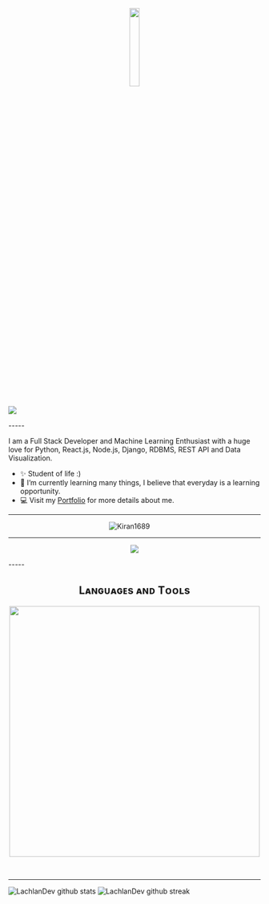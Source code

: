 <p align="center">
  <img src="https://github.com/vimalverma558/vimalverma558/blob/v2/img/hello.gif" width="20%">
</p>


<p><a href="https://github.com/DenverCoder1/readme-typing-svg"><img src="https://readme-typing-svg.herokuapp.com?&font=IBM+Plex+Sans&color=abcdef&size=20&lines=Welcome+to+my+GitHub+Profile!;I'm+a+Data+Scientist;I'm+a+Computer+Science+engineer" /></a></p>
-----
<!--Start Intro-->    
<p align="left">I am a Full Stack Developer and Machine Learning Enthusiast with a huge love for Python, React.js, Node.js, Django, RDBMS, REST API and Data Visualization. </p>

- ✨ Student of life :)
- 🌱 I’m currently learning many things, I believe that everyday is a learning opportunity.
- 💻 Visit my [Portfolio]([https://kiran1689.github.io](https://github.com/ConstanzaCerroAragon)) for more details about me.
<!--End Intro-->

-----

<!--Profile Count Badge-->
<p align="center">
  <img src="https://komarev.com/ghpvc/?username=constanzacerroaragon&label=Profile%20views&color=770677&style=for-the-badge&logo=star" alt="Kiran1689" style="padding-right:20px;" />
</p>

-----
<!--Dino--> 
<p align="center">
  <img src="https://mir-s3-cdn-cf.behance.net/project_modules/max_1200/4ff07986208593.5d9a654e92f36.gif">
</p>
-----

<!--Languages and Tools Section-->       
<h2 align="center">Lᴀɴɢᴜᴀɢᴇs ᴀɴᴅ Tᴏᴏʟs</h2> 
<p align="center">
<img width="500px"  src="https://skillicons.dev/icons?i=java,js,html,css,git,vscode,linux&perline=10"  />
</p>
<br />

-----

  
![LachlanDev github stats](https://github-readme-stats.vercel.app/api?username=LachlanDev&show_icons=true&theme=radical&count_private=true&include_all_commits=true) ![LachlanDev github streak](https://github-readme-streak-stats.herokuapp.com/?user=LachlanDev&theme=radical&include_all_commits=true&count_private=true)


